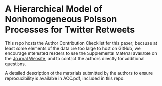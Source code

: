 # A Hierarchical Model of Nonhomogeneous Poisson Processes for Twitter Retweets

This repo hosts the Author Contribution Checklist for this paper; because at least some elements of the data are too large to host on GitHub, we encourage interested readers to use the Supplemental Material available on the [Journal Website](https://www.tandfonline.com/doi/suppl/10.1080/01621459.2019.1585358?scroll=top), and to contact the authors directly for additional questions.

A detailed description of the materials submitted by the authors to ensure reproducibility is available in ACC.pdf, included in this repo. 
